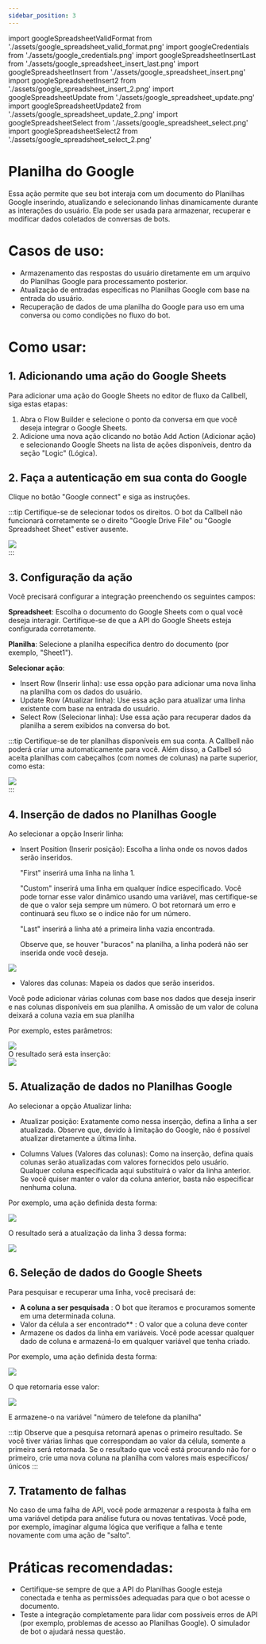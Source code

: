 ```yaml
---
sidebar_position: 3
---
```


import googleSpreadsheetValidFormat from './assets/google_spreadsheet_valid_format.png'
import googleCredentials from './assets/google_credentials.png'
import googleSpreadsheetInsertLast from './assets/google_spreadsheet_insert_last.png'
import googleSpreadsheetInsert from './assets/google_spreadsheet_insert.png'
import googleSpreadsheetInsert2 from './assets/google_spreadsheet_insert_2.png'
import googleSpreadsheetUpdate from './assets/google_spreadsheet_update.png'
import googleSpreadsheetUpdate2 from './assets/google_spreadsheet_update_2.png'
import googleSpreadsheetSelect from './assets/google_spreadsheet_select.png'
import googleSpreadsheetSelect2 from './assets/google_spreadsheet_select_2.png'

# Planilha do Google

Essa ação permite que seu bot interaja com um documento do Planilhas Google inserindo, atualizando e selecionando linhas dinamicamente durante as interações do usuário. Ela pode ser usada para armazenar, recuperar e modificar dados coletados de conversas de bots.

# Casos de uso:

- Armazenamento das respostas do usuário diretamente em um arquivo do Planilhas Google para processamento posterior.
- Atualização de entradas específicas no Planilhas Google com base na entrada do usuário.
- Recuperação de dados de uma planilha do Google para uso em uma conversa ou como condições no fluxo do bot.

# Como usar:

## 1. Adicionando uma ação do Google Sheets

Para adicionar uma ação do Google Sheets no editor de fluxo da Callbell, siga estas etapas:

1. Abra o Flow Builder e selecione o ponto da conversa em que você deseja integrar o Google Sheets.
2. Adicione uma nova ação clicando no botão Add Action (Adicionar ação) e selecionando Google Sheets na lista de ações disponíveis, dentro da seção "Logic" (Lógica).

## 2. Faça a autenticação em sua conta do Google

Clique no botão "Google connect" e siga as instruções.

:::tip
Certifique-se de selecionar todos os direitos. O bot da Callbell não funcionará corretamente se o direito "Google Drive File" ou "Google Spreadsheet Sheet" estiver ausente.

<div class="text--center">
    <img src={googleCredentials} width={500} />
</div>
:::

## 3. Configuração da ação

Você precisará configurar a integração preenchendo os seguintes campos:

**Spreadsheet**: Escolha o documento do Google Sheets com o qual você deseja interagir. Certifique-se de que a API do Google Sheets esteja configurada corretamente.

**Planilha**: Selecione a planilha específica dentro do documento (por exemplo, "Sheet1").

**Selecionar ação**:

- Insert Row (Inserir linha): use essa opção para adicionar uma nova linha na planilha com os dados do usuário.
- Update Row (Atualizar linha): Use essa ação para atualizar uma linha existente com base na entrada do usuário.
- Select Row (Selecionar linha): Use essa ação para recuperar dados da planilha a serem exibidos na conversa do bot.

:::tip
Certifique-se de ter planilhas disponíveis em sua conta. A Callbell não poderá criar uma automaticamente para você.
Além disso, a Callbell só aceita planilhas com cabeçalhos (com nomes de colunas) na parte superior, como esta:

<div class="text--center">
    <img src={googleSpreadsheetValidFormat} width={500} />
</div>
:::

## 4. Inserção de dados no Planilhas Google

Ao selecionar a opção Inserir linha:

- Insert Position (Inserir posição): Escolha a linha onde os novos dados serão inseridos.

  "First" inserirá uma linha na linha 1.

  "Custom" inserirá uma linha em qualquer índice especificado. Você pode tornar esse valor dinâmico usando uma variável, mas certifique-se de que o valor seja sempre um número. O bot retornará um erro e continuará seu fluxo se o índice não for um número.

  "Last" inserirá a linha até a primeira linha vazia encontrada.

  Observe que, se houver "buracos" na planilha, a linha poderá não ser inserida onde você deseja.

<div class="text--center">
    <img src={googleSpreadsheetInsertLast} width={500} />
</div>

- Valores das colunas: Mapeia os dados que serão inseridos.

Você pode adicionar várias colunas com base nos dados que deseja inserir e nas colunas disponíveis em sua planilha.
A omissão de um valor de coluna deixará a coluna vazia em sua planilha

Por exemplo, estes parâmetros:

<div class="text--center">
    <img src={googleSpreadsheetInsert} width={500} />
</div>
O resultado será esta inserção:
<div class="text--center">
    <img src={googleSpreadsheetInsert2} width={500} />
</div>

## 5. Atualização de dados no Planilhas Google

Ao selecionar a opção Atualizar linha:

- Atualizar posição: Exatamente como nessa inserção, defina a linha a ser atualizada. Observe que, devido à limitação do Google, não é possível atualizar diretamente a última linha.

- Columns Values (Valores das colunas): Como na inserção, defina quais colunas serão atualizadas com valores fornecidos pelo usuário. Qualquer coluna especificada aqui substituirá o valor da linha anterior. Se você quiser manter o valor da coluna anterior, basta não especificar nenhuma coluna.

Por exemplo, uma ação definida desta forma:

<div class="text--center">
    <img src={googleSpreadsheetUpdate} width={500} />
</div>

O resultado será a atualização da linha 3 dessa forma:

<div class="text--center">
    <img src={googleSpreadsheetUpdate2} width={500} />
</div>

## 6. Seleção de dados do Google Sheets

Para pesquisar e recuperar uma linha, você precisará de:

- **A coluna a ser pesquisada** : O bot que iteramos e procuramos somente em uma determinada coluna.
- Valor da célula a ser encontrado\*\* : O valor que a coluna deve conter
- Armazene os dados da linha em variáveis. Você pode acessar qualquer dado de coluna e armazená-lo em qualquer variável que tenha criado.

Por exemplo, uma ação definida desta forma:

<div class="text--center">
    <img src={googleSpreadsheetSelect} width={500} />
</div>

O que retornaria esse valor:

<div class="text--center">
    <img src={googleSpreadsheetSelect2} width={500} />
</div>

E armazene-o na variável "número de telefone da planilha"

:::tip
Observe que a pesquisa retornará apenas o primeiro resultado. Se você tiver várias linhas que correspondam ao valor da célula, somente a primeira será retornada. Se o resultado que você está procurando não for o primeiro, crie uma nova coluna na planilha com valores mais específicos/únicos
:::

## 7. Tratamento de falhas

No caso de uma falha de API, você pode armazenar a resposta à falha em uma variável detipda para análise futura ou novas tentativas.
Você pode, por exemplo, imaginar alguma lógica que verifique a falha e tente novamente com uma ação de "salto".

# Práticas recomendadas:

- Certifique-se sempre de que a API do Planilhas Google esteja conectada e tenha as permissões adequadas para que o bot acesse o documento.
- Teste a integração completamente para lidar com possíveis erros de API (por exemplo, problemas de acesso ao Planilhas Google). O simulador de bot o ajudará nessa questão.
